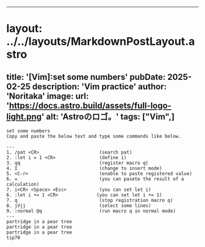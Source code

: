
---
# layout: ../../layouts/MarkdownPostLayout.astro
title: '[Vim]:set some numbers'
pubDate: 2025-02-25
description: 'Vim practice'
author: 'Noritaka'
image:
    url: 'https://docs.astro.build/assets/full-logo-light.png'
    alt: 'Astroのロゴ。'
tags: ["Vim",]
---

```
set some numbers
Copy and paste the below text and type some commands like below.

---
1. /pat <CR>                      (search pat)
2. :let i = 1 <CR>                (define i)
3. qq                             (register macro q)
4. I                              (change to insert mode)
5. <C-r>                          (enable to paste registered value)
6. =                              (you can pasete the result of a calculation)
7. i<CR> <Space> <Esc>            (you can set let i)
6. :let i += 1 <CR>              (you can set let i += 1)
7. q                              (stop registration macro q)
8. jVjj                           (select some lines)
9. :normal @q                     (run macro q in normal mode)
---
partridge in a pear tree
partridge in a pear tree
partridge in a pear tree
tip70

